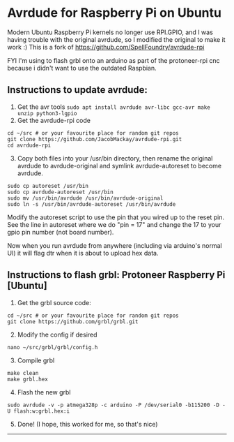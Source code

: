 Avrdude for Raspberry Pi on Ubuntu
==================================
Modern Ubuntu Raspberry Pi kernels no longer use RPI.GPIO, and I was having trouble with the original avrdude, so I modified the original to make it work :)
This is a fork of https://github.com/SpellFoundry/avrdude-rpi

FYI I'm using to flash grbl onto an arduino as part of the protoneer-rpi cnc because i didn't want to use the outdated Raspbian.

Instructions to update avrdude:
-------------
1) Get the avr tools
```sudo apt install avrdude avr-libc gcc-avr make unzip python3-lgpio```
2) Get the avrdude-rpi code
```
cd ~/src # or your favourite place for random git repos
git clone https://github.com/JacobMackay/avrdude-rpi.git
cd avrdude-rpi
```
3) Copy both files into your /usr/bin directory, then rename the original avrdude to avrdude-original and symlink avrdude-autoreset to become avrdude.
```
sudo cp autoreset /usr/bin
sudo cp avrdude-autoreset /usr/bin
sudo mv /usr/bin/avrdude /usr/bin/avrdude-original
sudo ln -s /usr/bin/avrdude-autoreset /usr/bin/avrdude
```    

Modify the autoreset script to use the pin that you wired up to the reset pin.  See the line in autoreset where we do "pin = 17" and change the 17 to your gpio pin number (not board number).

Now when you run avrdude from anywhere (including via arduino's normal UI) it will flag dtr when it is about to upload hex data.

Instructions to flash grbl: Protoneer Raspberry Pi [Ubuntu]
---------------------------
1) Get the grbl source code:
```
cd ~/src # or your favourite place for random git repos
git clone https://github.com/grbl/grbl.git
```
2) Modify the config if desired
```
nano ~/src/grbl/grbl/config.h
```
3) Compile grbl
```
make clean
make grbl.hex
```
4) Flash the new grbl
```
sudo avrdude -v -p atmega328p -c arduino -P /dev/serial0 -b115200 -D -U flash:w:grbl.hex:i
```
5) Done! (I hope, this worked for me, so that's nice)

_____________________
